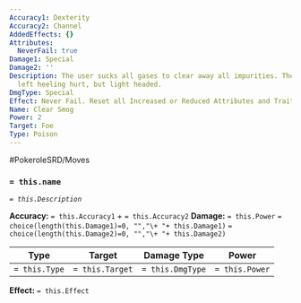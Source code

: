 ```yaml
---
Accuracy1: Dexterity
Accuracy2: Channel
AddedEffects: {}
Attributes:
  NeverFail: true
Damage1: Special
Damage2: ''
Description: The user sucks all gases to clear away all impurities. The target is
  left heeling hurt, but light headed.
DmgType: Special
Effect: Never Fail. Reset all Increased or Reduced Attributes and Traits of the foe.
Name: Clear Smog
Power: 2
Target: Foe
Type: Poison
---
```


#PokeroleSRD/Moves

### `= this.name` 
*`= this.Description`*

**Accuracy:** `= this.Accuracy1` + `= this.Accuracy2`
**Damage:** `= this.Power` `= choice(length(this.Damage1)=0, "","\+ "+ this.Damage1)` `= choice(length(this.Damage2)=0, "","\+ "+ this.Damage2)`

| Type          | Target          | Damage Type          | Power          |
| ------------- | --------------- | ---------------- | -------------- |
| `= this.Type` | `= this.Target` | `= this.DmgType` | `= this.Power` | 

**Effect:** `= this.Effect`